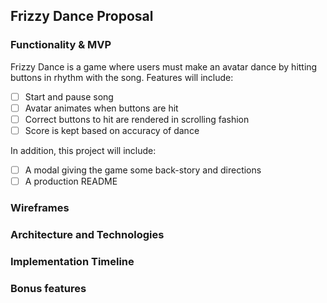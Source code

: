 ## Frizzy Dance Proposal

### Functionality & MVP  

Frizzy Dance is a game where users must make an avatar dance by hitting buttons in rhythm with the song.  Features will include:

- [ ] Start and pause song
- [ ] Avatar animates when buttons are hit
- [ ] Correct buttons to hit are rendered in scrolling fashion
- [ ] Score is kept based on accuracy of dance

In addition, this project will include:

- [ ] A modal giving the game some back-story and directions
- [ ] A production README

### Wireframes

### Architecture and Technologies


### Implementation Timeline


### Bonus features
